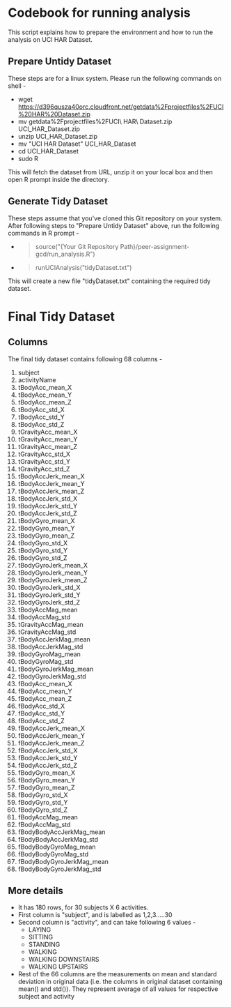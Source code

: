 Codebook for running analysis
===============================

This script explains how to prepare the environment and how to run the analysis on UCI HAR Dataset.

Prepare Untidy Dataset
--------------
These steps are for a linux system. Please run the following commands on shell -

* wget https://d396qusza40orc.cloudfront.net/getdata%2Fprojectfiles%2FUCI%20HAR%20Dataset.zip
* mv getdata%2Fprojectfiles%2FUCI\ HAR\ Dataset.zip UCI_HAR_Dataset.zip
* unzip UCI_HAR_Dataset.zip
* mv "UCI HAR Dataset" UCI_HAR_Dataset
* cd UCI_HAR_Dataset
* sudo R

This will fetch the dataset from URL, unzip it on your local box and then open R prompt inside the directory.


Generate Tidy Dataset
----------------
These steps assume that you've cloned this Git repository on your system. After following steps to "Prepare Untidy Dataset" above, run the following commands in R prompt -

* > source("{Your Git Repository Path}/peer-assignment-gcd/run_analysis.R")
* > runUCIAnalysis("tidyDataset.txt")

This will create a new file "tidyDataset.txt" containing the required tidy dataset.


Final Tidy Dataset
===================

Columns
--------

The final tidy dataset contains following 68 columns -

1. subject
2. activityName
3. tBodyAcc_mean_X
4. tBodyAcc_mean_Y
5. tBodyAcc_mean_Z
6. tBodyAcc_std_X
7. tBodyAcc_std_Y
8. tBodyAcc_std_Z
9. tGravityAcc_mean_X
10. tGravityAcc_mean_Y
11. tGravityAcc_mean_Z
12. tGravityAcc_std_X
13. tGravityAcc_std_Y
14. tGravityAcc_std_Z
15. tBodyAccJerk_mean_X
16. tBodyAccJerk_mean_Y
17. tBodyAccJerk_mean_Z
18. tBodyAccJerk_std_X
19. tBodyAccJerk_std_Y
20. tBodyAccJerk_std_Z
21. tBodyGyro_mean_X
22. tBodyGyro_mean_Y
23. tBodyGyro_mean_Z
24. tBodyGyro_std_X
25. tBodyGyro_std_Y
26. tBodyGyro_std_Z
27. tBodyGyroJerk_mean_X
28. tBodyGyroJerk_mean_Y
29. tBodyGyroJerk_mean_Z
30. tBodyGyroJerk_std_X
31. tBodyGyroJerk_std_Y
32. tBodyGyroJerk_std_Z
33. tBodyAccMag_mean
34. tBodyAccMag_std
35. tGravityAccMag_mean
36. tGravityAccMag_std
37. tBodyAccJerkMag_mean
38. tBodyAccJerkMag_std
39. tBodyGyroMag_mean
40. tBodyGyroMag_std
41. tBodyGyroJerkMag_mean
42. tBodyGyroJerkMag_std
43. fBodyAcc_mean_X
44. fBodyAcc_mean_Y
45. fBodyAcc_mean_Z
46. fBodyAcc_std_X
47. fBodyAcc_std_Y
48. fBodyAcc_std_Z
49. fBodyAccJerk_mean_X
50. fBodyAccJerk_mean_Y
51. fBodyAccJerk_mean_Z
52. fBodyAccJerk_std_X
53. fBodyAccJerk_std_Y
54. fBodyAccJerk_std_Z
55. fBodyGyro_mean_X
56. fBodyGyro_mean_Y
57. fBodyGyro_mean_Z
58. fBodyGyro_std_X
59. fBodyGyro_std_Y
60. fBodyGyro_std_Z
61. fBodyAccMag_mean
62. fBodyAccMag_std
63. fBodyBodyAccJerkMag_mean
64. fBodyBodyAccJerkMag_std
65. fBodyBodyGyroMag_mean
66. fBodyBodyGyroMag_std
67. fBodyBodyGyroJerkMag_mean
68. fBodyBodyGyroJerkMag_std

More details
---------------

* It has 180 rows, for 30 subjects X 6 activities.
* First column is "subject", and is labelled as 1,2,3.....30
* Second column is "activity", and can take following 6 values -
  * LAYING
  * SITTING
  * STANDING
  * WALKING
  * WALKING DOWNSTAIRS
  * WALKING UPSTAIRS
* Rest of the 66 columns are the measurements on mean and standard deviation in original data (i.e. the columns in original dataset containing mean() and std()). They represent average of all values for respective subject and activity

